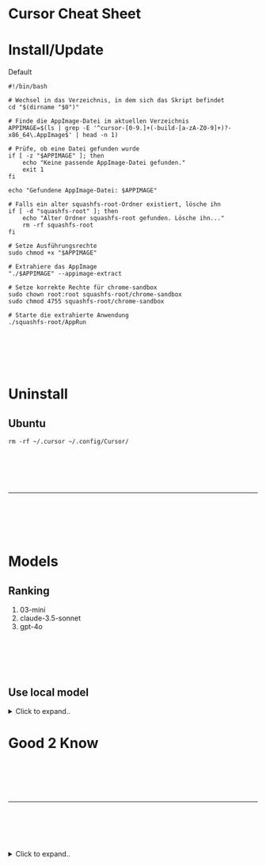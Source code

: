 # Cursor Cheat Sheet


# Install/Update

Default
```shell
#!/bin/bash

# Wechsel in das Verzeichnis, in dem sich das Skript befindet
cd "$(dirname "$0")"

# Finde die AppImage-Datei im aktuellen Verzeichnis
APPIMAGE=$(ls | grep -E '^cursor-[0-9.]+(-build-[a-zA-Z0-9]+)?-x86_64\.AppImage$' | head -n 1)

# Prüfe, ob eine Datei gefunden wurde
if [ -z "$APPIMAGE" ]; then
    echo "Keine passende AppImage-Datei gefunden."
    exit 1
fi

echo "Gefundene AppImage-Datei: $APPIMAGE"

# Falls ein alter squashfs-root-Ordner existiert, lösche ihn
if [ -d "squashfs-root" ]; then
    echo "Alter Ordner squashfs-root gefunden. Lösche ihn..."
    rm -rf squashfs-root
fi

# Setze Ausführungsrechte
sudo chmod +x "$APPIMAGE"

# Extrahiere das AppImage
"./$APPIMAGE" --appimage-extract

# Setze korrekte Rechte für chrome-sandbox
sudo chown root:root squashfs-root/chrome-sandbox
sudo chmod 4755 squashfs-root/chrome-sandbox

# Starte die extrahierte Anwendung
./squashfs-root/AppRun

```














<br><br>
<br><br>

# Uninstall

## Ubuntu
```shell
rm -rf ~/.cursor ~/.config/Cursor/
```

















<br><br>
<br><br>
___
<br><br>
<br><br>



# Models


## Ranking
1. 03-mini
2. claude-3.5-sonnet
3. gpt-4o








<br><br>
<br><br>

## Use local model


<details><summary>Click to expand..</summary>



# Ollama


1. Allow Web Origins in Ollama. Will be needed for Cursor to send the request to ngrok to your ollama

```shell
sudo systemctl edit ollama.service

# Add this
[Service]
Environment="OLLAMA_ORIGINS=*"
```
- Make sure that you add the environment variable above this line `Edits below this comment will be discarded`

Then restart:
```shell
systemctl daemon-reload
systemctl restart ollama
```


<br><br>

2. Run your desired model by using ollama
- https://github.com/CyberT33N/ollama-cheat-sheet/blob/main/README.md#import-from-gguf
```shell
ollama run deepseek-v2-coder-lite
```


3. Start custom proxy layer to enhance security with ngrok
- https://github.com/CyberT33N/proxy-auth
- Make sure to define a bearer token in the .env file. The value of this will be the API key which you enter in cursor later..
- Related to point 5. there is a verify button in cursor which will send a OPTIONS method request without baerer token. In the project is a condition for this commented out. You can enable it to 1x time allow the request that cursor is happy and then you can commit it out again and restart. This only has to be done once..

<br><br>

4. Tunneling proxy layer from above which will send request to ollama rest api on your machine
- https://github.com/ollama/ollama/blob/main/docs/faq.id opidmd#how-can-i-use-ollama-with-ngrok
```shell
ngrok http 3000 --host-header="localhost:3000"
```

<br><br>

5. Open Cursor > Cursor Settings > Models
  <br> 3.1 Disable all other models and add new model which has the same name as your hosted llm in ollama in my case `deepseek-v2-coder-lite`
  <br> 3.2 At section OpenAI API Key add your base url `https://xxxxxxxxxxxxx.ngrok-free.app/v1`. At the API Key add your custom bearer token value from point 3 (**Just the value not the word Bearer**). And then click verify button
   - If you get 403 then something is not working with CORS.

<br><br>

6. Enjoy <3

</details>


























# Good 2 Know



<br><br>
<br><br>
___
<br><br>
<br><br>




<details><summary>Click to expand..</summary>


# Structure
- keep files small and create a new file for new components

  
</details>





